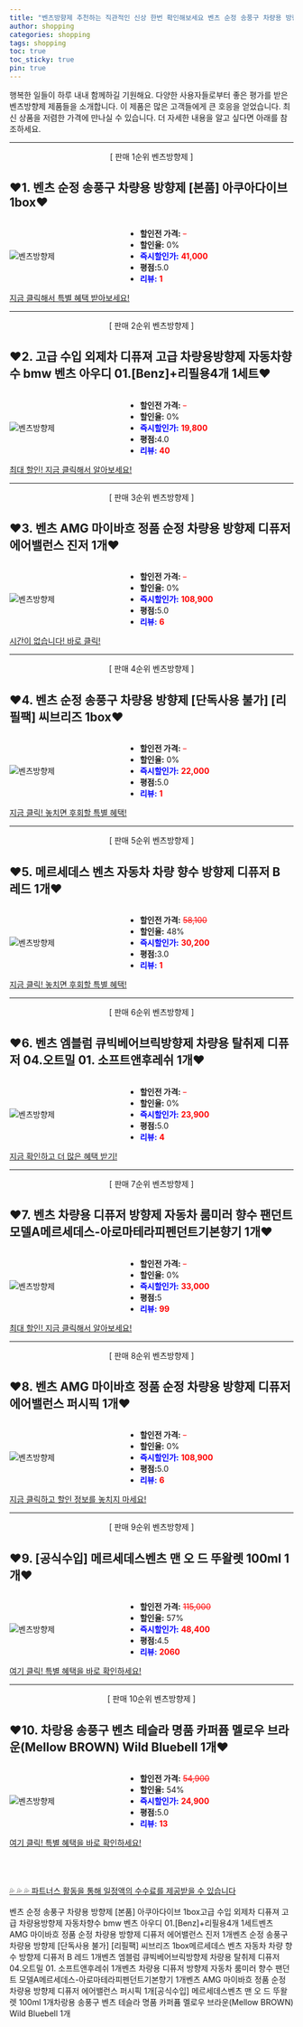 ```yaml
---
title: "벤츠방향제 추천하는 직관적인 신상 한번 확인해보세요 벤츠 순정 송풍구 차량용 방향제"
author: shopping
categories: shopping
tags: shopping
toc: true
toc_sticky: true
pin: true
---
```

행복한 일들이 하루 내내 함께하길 기원해요. 다양한 사용자들로부터 좋은 평가를 받은 벤츠방향제 제품들을 소개합니다. 이 제품은 많은 고객들에게 큰 호응을 얻었습니다. 최신 상품을 저렴한 가격에 만나실 수 있습니다. 더 자세한 내용을 알고 싶다면 아래를 참조하세요.

---
<p class="toplist" style="margin: 0 auto; display: block; width: fit-content;">[ 판매 1순위 벤츠방향제 ]</p>

<h2><strong>❤️1. 벤츠 순정 송풍구 차량용 방향제 [본품] 아쿠아다이브 1box❤️</strong></h2>

<div style="display: flex; align-items: center;">
    <div style="flex: 0.4;">
        <img src="https://thumbnail8.coupangcdn.com/thumbnails/remote/230x230ex/image/vendor_inventory/4aaa/014e8af903759263e333af722816d41da6039884777c0a154823f8e10772.jpg" alt="벤츠방향제" style="max-width: 100%;">
    </div>
    <div style="flex: 0.6; margin-left: 10px;">
        <ul>
            <li><strong>할인전 가격:</strong> <del style="color: red;">-</del></li>
            <li><strong>할인율:</strong> 0%</li>
            <li><span style='color:blue'><strong>즉시할인가:</strong></span> <span style='color:red'><strong>41,000</strong></span></li>
            <li><strong>평점:</strong>5.0</li>
            <li><span style='color:blue'><strong>리뷰:</strong></span> <span style='color:red'><strong>1</strong></span></li>
        </ul>
    </div>
</div>
<div class="center">
    <a href="https://selin100587001.github.io?lptag=AF9450613&subid=githubio&pageKey=8202312291&traceid=V0-153&itemId=23517106079&vendorItemId=90543488976" class="myButton">
        지금 클릭해서 특별 혜택 받아보세요!
    </a>
</div>


---
<p class="toplist" style="margin: 0 auto; display: block; width: fit-content;">[ 판매 2순위 벤츠방향제 ]</p>

<h2><strong>❤️2. 고급 수입 외제차 디퓨져 고급 차량용방향제 자동차향수 bmw 벤츠 아우디 01.[Benz]+리필용4개 1세트❤️</strong></h2>

<div style="display: flex; align-items: center;">
    <div style="flex: 0.4;">
        <img src="https://thumbnail7.coupangcdn.com/thumbnails/remote/230x230ex/image/vendor_inventory/980f/e55f9be71760669e3441abba3c272fe58df53ba97f28745413b3256e61cc.png" alt="벤츠방향제" style="max-width: 100%;">
    </div>
    <div style="flex: 0.6; margin-left: 10px;">
        <ul>
            <li><strong>할인전 가격:</strong> <del style="color: red;">-</del></li>
            <li><strong>할인율:</strong> 0%</li>
            <li><span style='color:blue'><strong>즉시할인가:</strong></span> <span style='color:red'><strong>19,800</strong></span></li>
            <li><strong>평점:</strong>4.0</li>
            <li><span style='color:blue'><strong>리뷰:</strong></span> <span style='color:red'><strong>40</strong></span></li>
        </ul>
    </div>
</div>
<div class="center">
    <a href="https://selin100587001.github.io?lptag=AF9450613&subid=githubio&pageKey=6808404792&traceid=V0-153&itemId=16098194716&vendorItemId=90650333453" class="myButton">
        최대 할인! 지금 클릭해서 알아보세요!
    </a>
</div>


---
<p class="toplist" style="margin: 0 auto; display: block; width: fit-content;">[ 판매 3순위 벤츠방향제 ]</p>

<h2><strong>❤️3. 벤츠 AMG 마이바흐 정품 순정 차량용 방향제 디퓨저 에어밸런스 진저 1개❤️</strong></h2>

<div style="display: flex; align-items: center;">
    <div style="flex: 0.4;">
        <img src="https://thumbnail10.coupangcdn.com/thumbnails/remote/230x230ex/image/vendor_inventory/f717/84a37a6bae885b38cc1d3f29ac3bb8d2cb677ab2d070d0ea13512a9e0a71.png" alt="벤츠방향제" style="max-width: 100%;">
    </div>
    <div style="flex: 0.6; margin-left: 10px;">
        <ul>
            <li><strong>할인전 가격:</strong> <del style="color: red;">-</del></li>
            <li><strong>할인율:</strong> 0%</li>
            <li><span style='color:blue'><strong>즉시할인가:</strong></span> <span style='color:red'><strong>108,900</strong></span></li>
            <li><strong>평점:</strong>5.0</li>
            <li><span style='color:blue'><strong>리뷰:</strong></span> <span style='color:red'><strong>6</strong></span></li>
        </ul>
    </div>
</div>
<div class="center">
    <a href="https://selin100587001.github.io?lptag=AF9450613&subid=githubio&pageKey=7520466023&traceid=V0-153&itemId=19723530355&vendorItemId=86827621916" class="myButton">
        시간이 없습니다! 바로 클릭!
    </a>
</div>


---
<p class="toplist" style="margin: 0 auto; display: block; width: fit-content;">[ 판매 4순위 벤츠방향제 ]</p>

<h2><strong>❤️4. 벤츠 순정 송풍구 차량용 방향제 [단독사용 불가] [리필팩] 씨브리즈 1box❤️</strong></h2>

<div style="display: flex; align-items: center;">
    <div style="flex: 0.4;">
        <img src="https://thumbnail8.coupangcdn.com/thumbnails/remote/230x230ex/image/vendor_inventory/4aaa/014e8af903759263e333af722816d41da6039884777c0a154823f8e10772.jpg" alt="벤츠방향제" style="max-width: 100%;">
    </div>
    <div style="flex: 0.6; margin-left: 10px;">
        <ul>
            <li><strong>할인전 가격:</strong> <del style="color: red;">-</del></li>
            <li><strong>할인율:</strong> 0%</li>
            <li><span style='color:blue'><strong>즉시할인가:</strong></span> <span style='color:red'><strong>22,000</strong></span></li>
            <li><strong>평점:</strong>5.0</li>
            <li><span style='color:blue'><strong>리뷰:</strong></span> <span style='color:red'><strong>1</strong></span></li>
        </ul>
    </div>
</div>
<div class="center">
    <a href="https://selin100587001.github.io?lptag=AF9450613&subid=githubio&pageKey=8202312291&traceid=V0-153&itemId=23517106085&vendorItemId=90543489009" class="myButton">
        지금 클릭! 놓치면 후회할 특별 혜택!
    </a>
</div>


---
<p class="toplist" style="margin: 0 auto; display: block; width: fit-content;">[ 판매 5순위 벤츠방향제 ]</p>

<h2><strong>❤️5. 메르세데스 벤츠 자동차 차량 향수 방향제 디퓨저 B 레드 1개❤️</strong></h2>

<div style="display: flex; align-items: center;">
    <div style="flex: 0.4;">
        <img src="https://thumbnail6.coupangcdn.com/thumbnails/remote/230x230ex/image/vendor_inventory/46be/808dbeb839e03257b0a00139cac59e7d1d2f13a27835e8a34293e31f1aaf.png" alt="벤츠방향제" style="max-width: 100%;">
    </div>
    <div style="flex: 0.6; margin-left: 10px;">
        <ul>
            <li><strong>할인전 가격:</strong> <del style="color: red;">58,100</del></li>
            <li><strong>할인율:</strong> 48%</li>
            <li><span style='color:blue'><strong>즉시할인가:</strong></span> <span style='color:red'><strong>30,200</strong></span></li>
            <li><strong>평점:</strong>3.0</li>
            <li><span style='color:blue'><strong>리뷰:</strong></span> <span style='color:red'><strong>1</strong></span></li>
        </ul>
    </div>
</div>
<div class="center">
    <a href="https://selin100587001.github.io?lptag=AF9450613&subid=githubio&pageKey=6890821519&traceid=V0-153&itemId=16542250593&vendorItemId=83728903800" class="myButton">
        지금 클릭! 놓치면 후회할 특별 혜택!
    </a>
</div>


---
<p class="toplist" style="margin: 0 auto; display: block; width: fit-content;">[ 판매 6순위 벤츠방향제 ]</p>

<h2><strong>❤️6. 벤츠 엠블럼 큐빅베어브릭방향제 차량용 탈취제 디퓨저 04.오트밀 01. 소프트앤후레쉬 1개❤️</strong></h2>

<div style="display: flex; align-items: center;">
    <div style="flex: 0.4;">
        <img src="https://thumbnail7.coupangcdn.com/thumbnails/remote/230x230ex/image/vendor_inventory/33c5/0f01da977f23b550719ac5da136cfa504588f29b72b06078d2cd8ef49c37.jpg" alt="벤츠방향제" style="max-width: 100%;">
    </div>
    <div style="flex: 0.6; margin-left: 10px;">
        <ul>
            <li><strong>할인전 가격:</strong> <del style="color: red;">-</del></li>
            <li><strong>할인율:</strong> 0%</li>
            <li><span style='color:blue'><strong>즉시할인가:</strong></span> <span style='color:red'><strong>23,900</strong></span></li>
            <li><strong>평점:</strong>5.0</li>
            <li><span style='color:blue'><strong>리뷰:</strong></span> <span style='color:red'><strong>4</strong></span></li>
        </ul>
    </div>
</div>
<div class="center">
    <a href="https://selin100587001.github.io?lptag=AF9450613&subid=githubio&pageKey=4934750356&traceid=V0-153&itemId=6491192173&vendorItemId=71475232452" class="myButton">
        지금 확인하고 더 많은 혜택 받기!
    </a>
</div>


---
<p class="toplist" style="margin: 0 auto; display: block; width: fit-content;">[ 판매 7순위 벤츠방향제 ]</p>

<h2><strong>❤️7. 벤츠 차량용 디퓨저 방향제 자동차 룸미러 향수 팬던트 모델A메르세데스-아로마테라피펜던트기본향기 1개❤️</strong></h2>

<div style="display: flex; align-items: center;">
    <div style="flex: 0.4;">
        <img src="https://thumbnail10.coupangcdn.com/thumbnails/remote/230x230ex/image/vendor_inventory/8df5/289194de5718358c0f2be33f2f7ee82dd189e9b702b372fcb87d71ab2db0.jpg" alt="벤츠방향제" style="max-width: 100%;">
    </div>
    <div style="flex: 0.6; margin-left: 10px;">
        <ul>
            <li><strong>할인전 가격:</strong> <del style="color: red;">-</del></li>
            <li><strong>할인율:</strong> 0%</li>
            <li><span style='color:blue'><strong>즉시할인가:</strong></span> <span style='color:red'><strong>33,000</strong></span></li>
            <li><strong>평점:</strong>5</li>
            <li><span style='color:blue'><strong>리뷰:</strong></span> <span style='color:red'><strong>99</strong></span></li>
        </ul>
    </div>
</div>
<div class="center">
    <a href="https://selin100587001.github.io?lptag=AF9450613&subid=githubio&pageKey=8066341127&traceid=V0-153&itemId=22685610025&vendorItemId=89721411442" class="myButton">
        최대 할인! 지금 클릭해서 알아보세요!
    </a>
</div>


---
<p class="toplist" style="margin: 0 auto; display: block; width: fit-content;">[ 판매 8순위 벤츠방향제 ]</p>

<h2><strong>❤️8. 벤츠 AMG 마이바흐 정품 순정 차량용 방향제 디퓨저 에어밸런스 퍼시픽 1개❤️</strong></h2>

<div style="display: flex; align-items: center;">
    <div style="flex: 0.4;">
        <img src="https://thumbnail10.coupangcdn.com/thumbnails/remote/230x230ex/image/vendor_inventory/f717/84a37a6bae885b38cc1d3f29ac3bb8d2cb677ab2d070d0ea13512a9e0a71.png" alt="벤츠방향제" style="max-width: 100%;">
    </div>
    <div style="flex: 0.6; margin-left: 10px;">
        <ul>
            <li><strong>할인전 가격:</strong> <del style="color: red;">-</del></li>
            <li><strong>할인율:</strong> 0%</li>
            <li><span style='color:blue'><strong>즉시할인가:</strong></span> <span style='color:red'><strong>108,900</strong></span></li>
            <li><strong>평점:</strong>5.0</li>
            <li><span style='color:blue'><strong>리뷰:</strong></span> <span style='color:red'><strong>6</strong></span></li>
        </ul>
    </div>
</div>
<div class="center">
    <a href="https://selin100587001.github.io?lptag=AF9450613&subid=githubio&pageKey=7520466023&traceid=V0-153&itemId=19723530354&vendorItemId=86827621902" class="myButton">
        지금 클릭하고 할인 정보를 놓치지 마세요!
    </a>
</div>


---
<p class="toplist" style="margin: 0 auto; display: block; width: fit-content;">[ 판매 9순위 벤츠방향제 ]</p>

<h2><strong>❤️9. [공식수입] 메르세데스벤츠 맨 오 드 뚜왈렛 100ml 1개❤️</strong></h2>

<div style="display: flex; align-items: center;">
    <div style="flex: 0.4;">
        <img src="https://thumbnail8.coupangcdn.com/thumbnails/remote/230x230ex/image/product/image/vendoritem/2018/02/02/3028440768/c878b42d-b08c-4846-bb5b-7eca9f33c9e3.jpg" alt="벤츠방향제" style="max-width: 100%;">
    </div>
    <div style="flex: 0.6; margin-left: 10px;">
        <ul>
            <li><strong>할인전 가격:</strong> <del style="color: red;">115,000</del></li>
            <li><strong>할인율:</strong> 57%</li>
            <li><span style='color:blue'><strong>즉시할인가:</strong></span> <span style='color:red'><strong>48,400</strong></span></li>
            <li><strong>평점:</strong>4.5</li>
            <li><span style='color:blue'><strong>리뷰:</strong></span> <span style='color:red'><strong>2060</strong></span></li>
        </ul>
    </div>
</div>
<div class="center">
    <a href="https://selin100587001.github.io?lptag=AF9450613&subid=githubio&pageKey=3967720&traceid=V0-153&itemId=19407800&vendorItemId=3028440768" class="myButton">
        여기 클릭! 특별 혜택을 바로 확인하세요!
    </a>
</div>


---
<p class="toplist" style="margin: 0 auto; display: block; width: fit-content;">[ 판매 10순위 벤츠방향제 ]</p>

<h2><strong>❤️10. 차랑용 송풍구 벤츠 테슬라 명품 카퍼퓸 멜로우 브라운(Mellow BROWN) Wild Bluebell 1개❤️</strong></h2>

<div style="display: flex; align-items: center;">
    <div style="flex: 0.4;">
        <img src="https://thumbnail10.coupangcdn.com/thumbnails/remote/230x230ex/image/vendor_inventory/a2cb/8936737add73503332e40b1eca1021bd9532959d6e44b277e6e836081302.jpg" alt="벤츠방향제" style="max-width: 100%;">
    </div>
    <div style="flex: 0.6; margin-left: 10px;">
        <ul>
            <li><strong>할인전 가격:</strong> <del style="color: red;">54,900</del></li>
            <li><strong>할인율:</strong> 54%</li>
            <li><span style='color:blue'><strong>즉시할인가:</strong></span> <span style='color:red'><strong>24,900</strong></span></li>
            <li><strong>평점:</strong>5.0</li>
            <li><span style='color:blue'><strong>리뷰:</strong></span> <span style='color:red'><strong>13</strong></span></li>
        </ul>
    </div>
</div>
<div class="center">
    <a href="https://selin100587001.github.io?lptag=AF9450613&subid=githubio&pageKey=7755326466&traceid=V0-153&itemId=20900655136&vendorItemId=90243966222" class="myButton">
        여기 클릭! 특별 혜택을 바로 확인하세요!
    </a>
</div>

<br><br><br>[💦 💦 💦 파트너스 활동을 통해 일정액의 수수료를 제공받을 수 있습니다](https://link.coupang.com/a/bcpT2c)<br><br>벤츠 순정 송풍구 차량용 방향제 [본품] 아쿠아다이브 1box고급 수입 외제차 디퓨져 고급 차량용방향제 자동차향수 bmw 벤츠 아우디 01.[Benz]+리필용4개 1세트벤츠 AMG 마이바흐 정품 순정 차량용 방향제 디퓨저 에어밸런스 진저 1개벤츠 순정 송풍구 차량용 방향제 [단독사용 불가] [리필팩] 씨브리즈 1box메르세데스 벤츠 자동차 차량 향수 방향제 디퓨저 B 레드 1개벤츠 엠블럼 큐빅베어브릭방향제 차량용 탈취제 디퓨저 04.오트밀 01. 소프트앤후레쉬 1개벤츠 차량용 디퓨저 방향제 자동차 룸미러 향수 팬던트 모델A메르세데스-아로마테라피펜던트기본향기 1개벤츠 AMG 마이바흐 정품 순정 차량용 방향제 디퓨저 에어밸런스 퍼시픽 1개[공식수입] 메르세데스벤츠 맨 오 드 뚜왈렛 100ml 1개차랑용 송풍구 벤츠 테슬라 명품 카퍼퓸 멜로우 브라운(Mellow BROWN) Wild Bluebell 1개